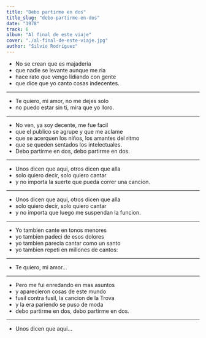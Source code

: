 ```yaml
---
title: "Debo partirme en dos"
title_slug: "debo-partirme-en-dos"
date: "1978"
track: 6
album: "Al final de este viaje"
cover: "./al-final-de-este-viaje.jpg"
author: "Silvio Rodríguez"
---
```


- No se crean que es majaderia
- que nadie se levante aunque me ria
- hace rato que vengo lidiando con gente
- que dice que yo canto cosas indecentes.

---

- Te quiero, mi amor, no me dejes solo
- no puedo estar sin ti, mira que yo lloro.

---

- No ven, ya soy decente, me fue facil
- que el publico se agrupe y que me aclame
- que se acerquen los niños, los amantes del ritmo
- que se queden sentados los intelectuales.
- Debo partirme en dos, debo partirme en dos.

---

- Unos dicen que aqui, otros dicen que alla
- solo quiero decir, solo quiero cantar
- y no importa la suerte que pueda correr una cancion.

---

- Unos dicen que aqui, otros dicen que alla
- solo quiero decir, solo quiero cantar
- y no importa que luego me suspendan la funcion.

---

- Yo tambien cante en tonos menores
- yo tambien padeci de esos dolores
- yo tambien parecia cantar como un santo
- yo tambien repeti en millones de cantos:

---

- Te quiero, mi amor...

---

- Pero me fui enredando en mas asuntos
- y aparecieron cosas de este mundo
- fusil contra fusil, la cancion de la Trova
- y la era pariendo se puso de moda
- debo partirme en dos, debo partirme en dos.

---

- Unos dicen que aqui...
